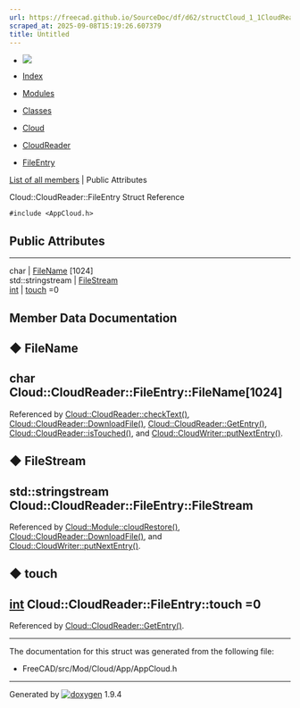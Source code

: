 ```yaml
---
url: https://freecad.github.io/SourceDoc/df/d62/structCloud_1_1CloudReader_1_1FileEntry.html
scraped_at: 2025-09-08T15:19:26.607379
title: Untitled
---
```


  * [ ![](https://www.freecad.org/svg/logo-freecad.svg) ](https://freecadweb.org "FreeCAD")
  * [Index](../../index.html "Index")
  * [Modules](../../modules.html "Modules list")
  * [Classes](../../annotated.html "Annotated list")

  * [Cloud](../../d9/dea/namespaceCloud.html)
  * [CloudReader](../../d2/de7/classCloud_1_1CloudReader.html)
  * [FileEntry](../../df/d62/structCloud_1_1CloudReader_1_1FileEntry.html)

[List of all members](../../d1/d81/structCloud_1_1CloudReader_1_1FileEntry-members.html) | Public Attributes

Cloud::CloudReader::FileEntry Struct Reference

`#include <AppCloud.h>`

##  Public Attributes  
  
---  
char | [FileName](../../df/d62/structCloud_1_1CloudReader_1_1FileEntry.html#aaacf4f1a4c7b1beaa85fca81ac51ba85) [1024]  
std::stringstream | [FileStream](../../df/d62/structCloud_1_1CloudReader_1_1FileEntry.html#ac85e8a4839a51dfab009594b596fba07)  
[int](../../d1/da0/classint.html) | [touch](../../df/d62/structCloud_1_1CloudReader_1_1FileEntry.html#a7f85c33c5c2e2d9603b83620c2788977) =0  
  
## Member Data Documentation

## ◆ FileName

char Cloud::CloudReader::FileEntry::FileName[1024]  
---  
  
Referenced by
[Cloud::CloudReader::checkText()](../../d2/de7/classCloud_1_1CloudReader.html#a9741498f64fe9f792fd9df0139c6869a),
[Cloud::CloudReader::DownloadFile()](../../d2/de7/classCloud_1_1CloudReader.html#a0c28666c1d8f3c38adf9b7ea76ca8085),
[Cloud::CloudReader::GetEntry()](../../d2/de7/classCloud_1_1CloudReader.html#aee8ab3acc0f9cdc7f5360b733cd650a7),
[Cloud::CloudReader::isTouched()](../../d2/de7/classCloud_1_1CloudReader.html#a3fc9227c497bad007ec41b54ce52fcfa),
and
[Cloud::CloudWriter::putNextEntry()](../../d0/d23/classCloud_1_1CloudWriter.html#a717c543549341700a14e070ba4d9e4c0).

## ◆ FileStream

std::stringstream Cloud::CloudReader::FileEntry::FileStream  
---  
  
Referenced by
[Cloud::Module::cloudRestore()](../../d9/d80/classCloud_1_1Module.html#aa40c76175c8f2a0eed92b8a81696a7c4),
[Cloud::CloudReader::DownloadFile()](../../d2/de7/classCloud_1_1CloudReader.html#a0c28666c1d8f3c38adf9b7ea76ca8085),
and
[Cloud::CloudWriter::putNextEntry()](../../d0/d23/classCloud_1_1CloudWriter.html#a717c543549341700a14e070ba4d9e4c0).

## ◆ touch

[int](../../d1/da0/classint.html) Cloud::CloudReader::FileEntry::touch =0  
---  
  
Referenced by
[Cloud::CloudReader::GetEntry()](../../d2/de7/classCloud_1_1CloudReader.html#aee8ab3acc0f9cdc7f5360b733cd650a7).

* * *

The documentation for this struct was generated from the following file:

  * FreeCAD/src/Mod/Cloud/App/AppCloud.h

* * *

Generated by
[![doxygen](../../doxygen.svg)](https://www.doxygen.org/index.html) 1.9.4

